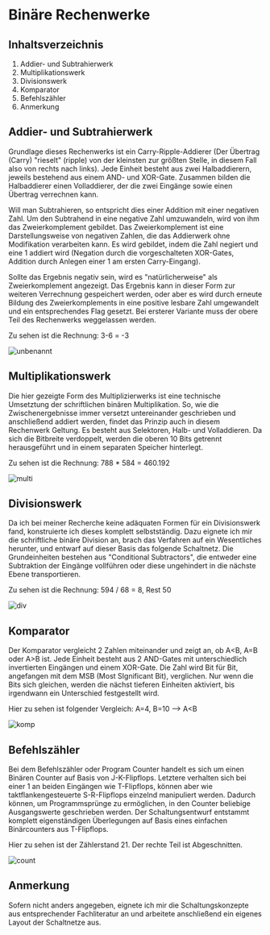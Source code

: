 # Binäre Rechenwerke

## Inhaltsverzeichnis
1. Addier- und Subtrahierwerk
2. Multiplikationswerk
3. Divisionswerk
4. Komparator
5. Befehlszähler
6. Anmerkung

## Addier- und Subtrahierwerk
Grundlage dieses Rechenwerks ist ein Carry-Ripple-Addierer (Der Übertrag (Carry) "rieselt" (ripple) von der kleinsten zur größten Stelle, in diesem Fall also von rechts nach links). Jede Einheit besteht aus zwei Halbaddierern, jeweils bestehend aus einem AND- und XOR-Gate. Zusammen bilden die Halbaddierer einen Volladdierer, der die zwei Eingänge sowie einen Übertrag verrechnen kann. 

Will man Subtrahieren, so entspricht dies einer Addition mit einer negativen Zahl. Um den Subtrahend in eine negative Zahl umzuwandeln, wird von ihm das Zweierkomplement gebildet. Das Zweierkomplement ist eine Darstellungsweise von negativen Zahlen, die das Addierwerk ohne Modifikation verarbeiten kann. Es wird gebildet, indem die Zahl negiert und eine 1 addiert wird (Negation durch die vorgeschalteten XOR-Gates, Addition durch Anlegen einer 1 am ersten Carry-Eingang).

Sollte das Ergebnis negativ sein, wird es "natürlicherweise" als Zweierkomplement angezeigt. Das Ergebnis kann in dieser Form zur weiteren Verrechnung gespeichert werden, oder aber es wird durch erneute Bildung des Zweierkomplements in eine positive lesbare Zahl umgewandelt und ein entsprechendes Flag gesetzt. Bei ersterer Variante muss der obere Teil des Rechenwerks weggelassen werden.

Zu sehen ist die Rechnung: 3-6 = -3

![unbenannt](https://user-images.githubusercontent.com/31915930/38807241-493e7e3e-417c-11e8-9a72-9be19e7a92f2.PNG)

## Multiplikationswerk

Die hier gezeigte Form des Multiplizierwerks ist eine technische Umsetztung der schriftlichen binären Multiplikation. So, wie die Zwischenergebnisse immer versetzt untereinander geschrieben und anschließend addiert werden, findet das Prinzip auch in diesem Rechenwerk Geltung. Es besteht aus Selektoren, Halb- und Volladdieren. Da sich die Bitbreite verdoppelt, werden die oberen 10 Bits getrennt herausgeführt und in einem separaten Speicher hinterlegt.

Zu sehen ist die Rechnung: 788 * 584 = 460.192

![multi](https://user-images.githubusercontent.com/31915930/38807250-5012326e-417c-11e8-98fa-b34429a3f2db.PNG)

## Divisionswerk

Da ich bei meiner Recherche keine adäquaten Formen für ein Divisionswerk fand, konstruierte ich dieses komplett selbstständig. Dazu eignete ich mir die schriftliche binäre Division an, brach das Verfahren auf ein Wesentliches herunter, und entwarf auf dieser Basis das folgende Schaltnetz. Die Grundeinheiten bestehen aus "Conditional Subtractors", die entweder eine Subtraktion der Eingänge vollführen oder diese ungehindert in die nächste Ebene transportieren.

Zu sehen ist die Rechnung: 594 / 68 = 8, Rest 50

![div](https://user-images.githubusercontent.com/31915930/38807262-5486832c-417c-11e8-88f0-7f25bd58ad84.PNG)

## Komparator

Der Komparator vergleicht 2 Zahlen miteinander und zeigt an, ob A<B, A=B oder A>B ist. Jede Einheit besteht aus 2 AND-Gates mit unterschiedlich invertierten Eingängen und einem XOR-Gate. Die Zahl wird Bit für Bit, angefangen mit dem MSB (Most SIgnificant Bit), verglichen. Nur wenn die Bits sich gleichen, werden die nächst tieferen Einheiten aktiviert, bis irgendwann ein Unterschied festgestellt wird. 

Hier zu sehen ist folgender Vergleich: A=4, B=10 --> A<B

![komp](https://user-images.githubusercontent.com/31915930/38807266-566e660a-417c-11e8-8360-7c0d84e061d8.PNG)

## Befehlszähler

Bei dem Befehlszähler oder Program Counter handelt es sich um einen Binären Counter auf Basis von J-K-Flipflops. Letztere verhalten sich bei einer 1 an beiden Eingängen wie T-Flipflops, können aber wie taktflankengesteuerte S-R-Flipflops einzelnd manipuliert werden. Dadurch können, um Programmsprünge zu ermöglichen, in den Counter beliebige Ausgangswerte geschrieben werden. Der Schaltungsentwurf entstammt komplett eigenständigen Überlegungen auf Basis eines einfachen Binärcounters aus T-Flipflops. 

Hier zu sehen ist der Zählerstand 21. Der rechte Teil ist Abgeschnitten.

![count](https://user-images.githubusercontent.com/31915930/38807272-58681320-417c-11e8-8be7-7984b57e7c0a.PNG)

## Anmerkung

Sofern nicht anders angegeben, eignete ich mir die Schaltungskonzepte aus entsprechender Fachliteratur an und arbeitete anschließend ein eigenes Layout der Schaltnetze aus.
